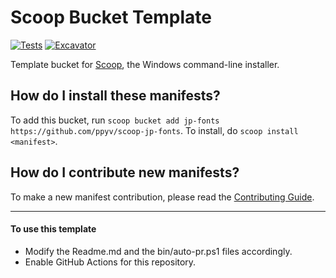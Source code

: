 # Scoop Bucket Template

<!-- Uncomment the following line after replacing placeholders -->
[![Tests](https://github.com/ppyv/scoop-jp-fonts/actions/workflows/ci.yml/badge.svg)](https://github.com/ppyv/scoop-jp-fonts/actions/workflows/ci.yml) [![Excavator](https://github.com/ppyv/scoop-jp-fonts/actions/workflows/excavator.yml/badge.svg)](https://github.com/ppyv/scoop-jp-fonts/actions/workflows/excavator.yml)

Template bucket for [Scoop](https://scoop.sh), the Windows command-line installer.

How do I install these manifests?
---------------------------------

To add this bucket, run `scoop bucket add jp-fonts https://github.com/ppyv/scoop-jp-fonts`. To install, do `scoop install <manifest>`.

How do I contribute new manifests?
----------------------------------

To make a new manifest contribution, please read the [Contributing Guide](https://github.com/ScoopInstaller/.github/blob/main/.github/CONTRIBUTING.md).

----

#### To use this template

- Modify the Readme.md and the bin/auto-pr.ps1 files accordingly.
- Enable GitHub Actions for this repository.
